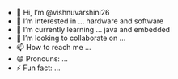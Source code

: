 - 👋 Hi, I’m @vishnuvarshini26
- 👀 I’m interested in ... hardware and software
- 🌱 I’m currently learning ... java and embedded
- 💞️ I’m looking to collaborate on ...
- 📫 How to reach me ...
- 😄 Pronouns: ...
- ⚡ Fun fact: ...

<!---
vishnuvarshini26/vishnuvarshini26 is a ✨ special ✨ repository because its `README.md` (this file) appears on your GitHub profile.
You can click the Preview link to take a look at your changes.
--->
